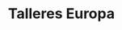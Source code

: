 ---
title: "Talleres Europa"
url: /alcala-de-henares/talleres-europa/
shop: reparación de automóviles
---